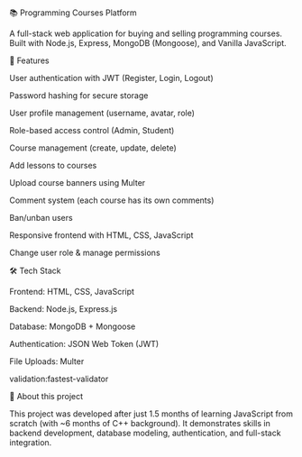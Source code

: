 📚 Programming Courses Platform

A full-stack web application for buying and selling programming courses. Built with Node.js, Express, MongoDB (Mongoose), and Vanilla JavaScript.

🚀 Features

User authentication with JWT (Register, Login, Logout)

Password hashing for secure storage

User profile management (username, avatar, role)

Role-based access control (Admin, Student)

Course management (create, update, delete)

Add lessons to courses

Upload course banners using Multer

Comment system (each course has its own comments)

Ban/unban users

Responsive frontend with HTML, CSS, JavaScript

Change user role & manage permissions

🛠 Tech Stack

Frontend: HTML, CSS, JavaScript

Backend: Node.js, Express.js

Database: MongoDB + Mongoose

Authentication: JSON Web Token (JWT)

File Uploads: Multer

validation:fastest-validator

📖 About this project

This project was developed after just 1.5 months of learning JavaScript from scratch (with ~6 months of C++ background).
It demonstrates skills in backend development, database modeling, authentication, and full-stack integration.
